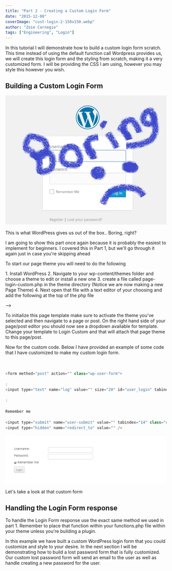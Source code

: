```yaml
---
title: "Part 2 - Creating a Custom Login Form"
date: "2015-12-08"
coverImage: "cust-login-2-150x150.webp"
author: "Zoie Carnegie"
tags: ["Engineering", "Login"]
---
```


In this tutorial I will demonstrate how to build a custom login form scratch. This time instead of using the default function call Wordpress provides us, we will create this login form and the styling from scratch, making it a very customized form. I will be providing the CSS I am using, however you may style this however you wish.

## Building a Custom Login Form

![wp-login-boring](./wp-login-boring.webp)

This is what WordPress gives us out of the box.. Boring, right?

I am going to show this part once again because it is probably the easiest to implement for beginners. I covered this in Part 1, but we'll go through it again just in case you're skipping ahead

To start our page theme you will need to do the following

1. Install WordPress
2. Navigate to your wp-content/themes folder and choose a theme to edit or install a new one
3. create a file called page-login-custom.php in the theme directory (Notice we are now making a new Page Theme)
4. Next open that file with a text editor of your choosing and add the following at the top of the php file

\-->

To initialize this page template make sure to activate the theme you've selected and then navigate to a page or post. On the right hand side of your page/post editor you should now see a dropdown available for template. Change your template to Login Custom and that will attach that page theme to this page/post.

Now for the custom code. Below I have provided an example of some code that I have customized to make my custom login form.

```js


<form method="post" action="" class="wp-user-form">

:
<input type="text" name="log" value="" size="20" id="user_login" tabindex="11" />

:

Remember me

<input type="submit" name="user-submit" value="" tabindex="14" class="user-submit" />
<input type="hidden" name="redirect_to" value="" />


```

![login-2-custom](./login-2-custom.webp)

Let's take a look at that custom form


## Handling the Login Form response

To handle the Login Form response use the exact same method we used in part 1. Remember to place that function within your functions.php file within your theme unless you're building a plugin.

In this example we have built a custom WordPress login form that you could customize and style to your desire. In the next section I will be demonstrating how to build a lost password form that is fully customized. Our custom lost password form will send an email to the user as well as handle creating a new password for the user.
